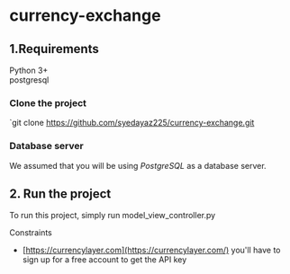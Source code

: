 # currency-exchange

## 1.Requirements
Python 3+  
postgresql 

### Clone the project
`git clone https://github.com/syedayaz225/currency-exchange.git

### Database server
We assumed that you will be using *PostgreSQL* as a database server.

## 2. Run the project
To run this project, simply run model_view_controller.py

Constraints  
- [https://currencylayer.com](https://currencylayer.com/) you'll have to sign up for a free account to get the API key
